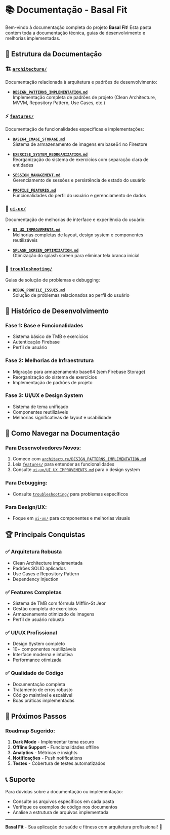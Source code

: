 # 📚 Documentação - Basal Fit

Bem-vindo à documentação completa do projeto **Basal Fit**! Esta pasta contém toda a documentação técnica, guias de desenvolvimento e melhorias implementadas.

## 📁 Estrutura da Documentação

### 🏗️ [`architecture/`](./architecture/)

Documentação relacionada à arquitetura e padrões de desenvolvimento:

- **[`DESIGN_PATTERNS_IMPLEMENTATION.md`](./architecture/DESIGN_PATTERNS_IMPLEMENTATION.md)**  
  Implementação completa de padrões de projeto (Clean Architecture, MVVM, Repository Pattern, Use Cases, etc.)

### ⚡ [`features/`](./features/)

Documentação de funcionalidades específicas e implementações:

- **[`BASE64_IMAGE_STORAGE.md`](./features/BASE64_IMAGE_STORAGE.md)**  
  Sistema de armazenamento de imagens em base64 no Firestore

- **[`EXERCISE_SYSTEM_REORGANIZATION.md`](./features/EXERCISE_SYSTEM_REORGANIZATION.md)**  
  Reorganização do sistema de exercícios com separação clara de entidades

- **[`SESSION_MANAGEMENT.md`](./features/SESSION_MANAGEMENT.md)**  
  Gerenciamento de sessões e persistência de estado do usuário

- **[`PROFILE_FEATURES.md`](./features/PROFILE_FEATURES.md)**  
  Funcionalidades do perfil do usuário e gerenciamento de dados

### 🎨 [`ui-ux/`](./ui-ux/)

Documentação de melhorias de interface e experiência do usuário:

- **[`UI_UX_IMPROVEMENTS.md`](./ui-ux/UI_UX_IMPROVEMENTS.md)**  
  Melhorias completas de layout, design system e componentes reutilizáveis

- **[`SPLASH_SCREEN_OPTIMIZATION.md`](./ui-ux/SPLASH_SCREEN_OPTIMIZATION.md)**  
  Otimização do splash screen para eliminar tela branca inicial

### 🔧 [`troubleshooting/`](./troubleshooting/)

Guias de solução de problemas e debugging:

- **[`DEBUG_PROFILE_ISSUES.md`](./troubleshooting/DEBUG_PROFILE_ISSUES.md)**  
  Solução de problemas relacionados ao perfil do usuário

## 🚀 Histórico de Desenvolvimento

### **Fase 1: Base e Funcionalidades**

- Sistema básico de TMB e exercícios
- Autenticação Firebase
- Perfil de usuário

### **Fase 2: Melhorias de Infraestrutura**

- Migração para armazenamento base64 (sem Firebase Storage)
- Reorganização do sistema de exercícios
- Implementação de padrões de projeto

### **Fase 3: UI/UX e Design System**

- Sistema de tema unificado
- Componentes reutilizáveis
- Melhorias significativas de layout e usabilidade

## 📖 Como Navegar na Documentação

### **Para Desenvolvedores Novos:**

1. Comece com [`architecture/DESIGN_PATTERNS_IMPLEMENTATION.md`](./architecture/DESIGN_PATTERNS_IMPLEMENTATION.md)
2. Leia [`features/`](./features/) para entender as funcionalidades
3. Consulte [`ui-ux/UI_UX_IMPROVEMENTS.md`](./ui-ux/UI_UX_IMPROVEMENTS.md) para o design system

### **Para Debugging:**

- Consulte [`troubleshooting/`](./troubleshooting/) para problemas específicos

### **Para Design/UX:**

- Foque em [`ui-ux/`](./ui-ux/) para componentes e melhorias visuais

## 🏆 Principais Conquistas

### ✅ **Arquitetura Robusta**

- Clean Architecture implementada
- Padrões SOLID aplicados
- Use Cases e Repository Pattern
- Dependency Injection

### ✅ **Features Completas**

- Sistema de TMB com fórmula Mifflin-St Jeor
- Gestão completa de exercícios
- Armazenamento otimizado de imagens
- Perfil de usuário robusto

### ✅ **UI/UX Profissional**

- Design System completo
- 10+ componentes reutilizáveis
- Interface moderna e intuitiva
- Performance otimizada

### ✅ **Qualidade de Código**

- Documentação completa
- Tratamento de erros robusto
- Código maintível e escalável
- Boas práticas implementadas

## 🔄 Próximos Passos

### **Roadmap Sugerido:**

1. **Dark Mode** - Implementar tema escuro
2. **Offline Support** - Funcionalidades offline
3. **Analytics** - Métricas e insights
4. **Notificações** - Push notifications
5. **Testes** - Cobertura de testes automatizados

## 📞 Suporte

Para dúvidas sobre a documentação ou implementação:

- Consulte os arquivos específicos em cada pasta
- Verifique os exemplos de código nos documentos
- Analise a estrutura de arquivos implementada

---

**Basal Fit** - Sua aplicação de saúde e fitness com arquitetura profissional! 💪
